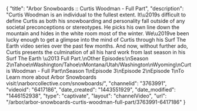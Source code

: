 {
    "title": "Arbor Snowboards :: Curtis Woodman - Full Part",
    "description": "Curtis Woodman is an individual to the fullest extent. It\u2019s difficult to define Curtis as both his snowboarding and personality fall outside of any societal preconceptions or stereotypes. He picks his own line down the mountain and hides in the white room most of the winter. We\u2019ve been lucky enough to get a glimpse into the mind of Curtis through his Surf The Earth video series over the past few months. And now, without further ado, Curtis presents the culmination of all his hard work from last season in his Surf The Earth \u2013 Full Part.\nOther Episodes:\nSeason 2\nTahoe\nWashington\/Tahoe\nMontana\/Utah\/Washington\nWyoming\nCurtis Woodman - Full Part\nSeason 1\nEpisode 3\nEpisode 2\nEpisode 1\nTo Learn more about Arbor Snowboards visit:\narborcollective.com\/snowboards\/",
    "channelid": "3763991",
    "videoid": "6417186",
    "date_created": "1443551929",
    "date_modified": "1446152938",
    "type": "captivate",
    "layout": "channelVideo",
    "url": "\/arbor\/arbor-snowboards-curtis-woodman-full-part\/3763991-6417186"
}